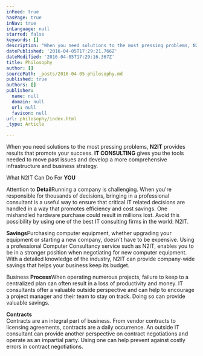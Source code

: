 ```yaml
---
inFeed: true
hasPage: true
inNav: true
inLanguage: null
starred: false
keywords: []
description: "When you need solutions to the most pressing problems, N2IT provides results that promote your success.\n\nIT CONSULTING\n\ngives you the tools needed to move past issues and develop a more comprehensive infrastructure and business strategy.\_"
datePublished: '2016-04-05T17:29:21.766Z'
dateModified: '2016-04-05T17:29:16.367Z'
title: Philosophy
author: []
sourcePath: _posts/2016-04-05-philosophy.md
published: true
authors: []
publisher:
  name: null
  domain: null
  url: null
  favicon: null
url: philosophy/index.html
_type: Article

---
```

When you need solutions to the most pressing problems, **N2IT** provides results that promote your success.
**IT CONSULTING**
gives you the tools needed to move past issues and develop a more comprehensive infrastructure and business strategy. 

What N2IT Can Do For
**YOU**

Attention to **Detail**Running a company is challenging. When you're responsible for thousands of decisions, bringing in a professional consultant is a useful way to ensure that critical IT related decisions are handled in a way that promotes efficiency and cost savings. One mishandled hardware purchase could result in millions lost. Avoid this possibility by using one of the best IT consulting firms in the world: N2IT. 

**Savings**Purchasing computer equipment, whether upgrading your equipment or starting a new company, doesn't have to be expensive. Using a professional Computer Consultancy service such as N2IT, enables you to be in a stronger position when negotiating for new computer equipment. With a detailed knowledge of the industry, N2IT can provide company-wide savings that helps your business keep its budget. 

Business **Process**When operating numerous projects, failure to keep to a centralized plan can often result in a loss of productivity and money. IT consultants offer a valuable outside perspective and can help to encourage a project manager and their team to stay on track. Doing so can provide valuable savings.

**Contracts**  
Contracts are an integral part of business. From vendor contracts to licensing agreements, contracts are a daily occurrence. An outside IT consultant can provide another perspective on contract negotiations and operate as an impartial party. Using one can help prevent against costly errors in contract negotiations.